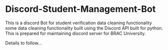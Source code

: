 # Discord-Student-Management-Bot
This is a discord Bot for student verification data cleaning functionality some data cleaning functionality built using the Discord API built for python. This is prepared for maintaining discord server for BRAC University.

Details to follow... 
